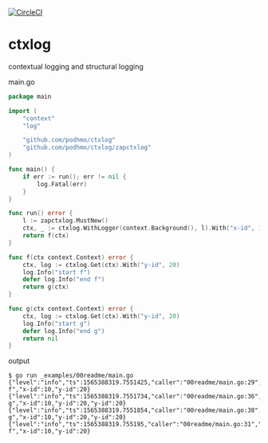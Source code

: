 [![CircleCI](https://circleci.com/gh/podhmo/ctxlog.svg?style=svg)](https://circleci.com/gh/podhmo/ctxlog)

# ctxlog

contextual logging and structural logging

main.go

```go
package main

import (
	"context"
	"log"

	"github.com/podhmo/ctxlog"
	"github.com/podhmo/ctxlog/zapctxlog"
)

func main() {
	if err := run(); err != nil {
		log.Fatal(err)
	}
}

func run() error {
	l := zapctxlog.MustNew()
	ctx, _ := ctxlog.WithLogger(context.Background(), l).With("x-id", 10)
	return f(ctx)
}

func f(ctx context.Context) error {
	ctx, log := ctxlog.Get(ctx).With("y-id", 20)
	log.Info("start f")
	defer log.Info("end f")
	return g(ctx)
}

func g(ctx context.Context) error {
	ctx, log := ctxlog.Get(ctx).With("y-id", 20)
	log.Info("start g")
	defer log.Info("end g")
	return nil
}
```

output

```console
$ go run _examples/00readme/main.go
{"level":"info","ts":1565388319.7551425,"caller":"00readme/main.go:29","msg":"start f","x-id":10,"y-id":20}
{"level":"info","ts":1565388319.7551734,"caller":"00readme/main.go:36","msg":"start g","x-id":10,"y-id":20,"y-id":20}
{"level":"info","ts":1565388319.7551854,"caller":"00readme/main.go:38","msg":"end g","x-id":10,"y-id":20,"y-id":20}
{"level":"info","ts":1565388319.755195,"caller":"00readme/main.go:31","msg":"end f","x-id":10,"y-id":20}
```
